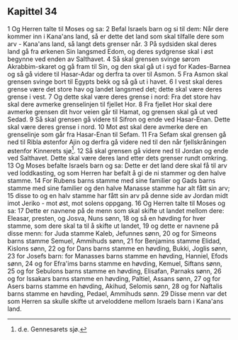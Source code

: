 ## Kapittel 34

1 Og Herren talte til Moses og sa:
2 Befal Israels barn og si til dem: Når dere kommer inn i Kana'ans land, så er dette det land som skal tilfalle dere som arv - Kana'ans land, så langt dets grenser når.
3 På sydsiden skal deres land gå fra ørkenen Sin langsmed Edom, og deres sydgrense skal i øst begynne ved enden av Salthavet.
4 Så skal grensen svinge sørom Akrabbim-skaret og gå fram til Sin, og den skal gå ut i syd for Kades-Barnea og så gå videre til Hasar-Adar og derfra ta over til Asmon.
5 Fra Asmon skal grensen svinge bort til Egypts bekk og så gå ut i havet.
6 I vest skal deres grense være det store hav og landet langsmed det; dette skal være deres grense i vest.
7 Og dette skal være deres grense i nord: Fra det store hav skal dere avmerke grenselinjen til fjellet Hor.
8 Fra fjellet Hor skal dere avmerke grensen dit hvor veien går til Hamat, og grensen skal gå ut ved Sedad.
9 Så skal grensen gå videre til Sifron og ende ved Hasar-Enan. Dette skal være deres grense i nord.
10 Mot øst skal dere avmerke dere en grenselinje som går fra Hasar-Enan til Sefam.
11 Fra Sefam skal grensen gå ned til Ribla østenfor Ajin og derfra gå videre ned til den når fjellskråningen østenfor Kinnerets sjø[^1].
12 Så skal grensen gå videre ned til Jordan og ende ved Salthavet. Dette skal være deres land etter dets grenser rundt omkring.
13 Og Moses befalte Israels barn og sa: Dette er det land dere skal få til arv ved loddkasting, og som Herren har befalt å gi de ni stammer og den halve stamme.
14 For Rubens barns stamme med sine familier og Gads barns stamme med sine familier og den halve Manasse stamme har alt fått sin arv;
15 disse to og en halv stamme har fått sin arv på denne side av Jordan midt imot Jeriko - mot øst, mot solens oppgang.
16 Og Herren talte til Moses og sa:
17 Dette er navnene på de menn som skal skifte ut landet mellom dere: Eleasar, presten, og Josva, Nuns sønn,
18 og så en høvding for hver stamme, som dere skal ta til å skifte ut landet,
19 og dette er navnene på disse menn: for Juda stamme Kaleb, Jefunnes sønn,
20 og for Simeons barns stamme Semuel, Ammihuds sønn,
21 for Benjamins stamme Elidad, Kislons sønn,
22 og for Dans barns stamme en høvding, Bukki, Joglis sønn,
23 for Josefs barn: for Manasses barns stamme en høvding, Hanniel, Efods sønn,
24 og for Efra'ims barns stamme en høvding, Kemuel, Siftans sønn,
25 og for Sebulons barns stamme en høvding, Elisafan, Parnaks sønn,
26 og for Issakars barns stamme en høvding, Paltiel, Assans sønn,
27 og for Asers barns stamme en høvding, Akihud, Selomis sønn,
28 og for Naftalis barns stamme en høvding, Pedael, Ammihuds sønn.
29 Disse menn var det som Herren sa skulle skifte ut arveloddene mellom Israels barn i Kana'ans land.

[^1]:  d.e. Gennesarets sjø.
